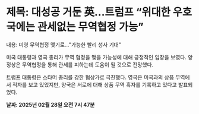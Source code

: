 # **제목: 대성공 거둔 英…트럼프 “위대한 우호국에는 관세없는 무역협정 가능”**

  내용: 미영 무역협정 맺기로…"가능한 빨리 성사 기대" 

미국 대통령과 영국 총리가 무역 협정을 맺을 가능성에 대해 긍정적인 입장을 보였다. 양 정상은 무역협정을 통해 관세를 피하는데 도움이 될 것으로 전망했다. 

트럼프 대통령은 스타머 총리를 강한 협상가로 극찬했다. 영국은 미국과의 상품 무역에서 적자를 보고 있었지만, 양국은 서로에 대해 상품 무역 흑자를 기록하고 있다고 발표되었다.

  **날짜: 2025년 02월 28일 오전 7시 47분**
